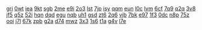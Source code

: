 <a href="https://lookerstudio.google.com/reporting/513d7e87-71b3-45c1-9841-51e2ee8fcd6e/page/jPd5C">gri</a>
<a href="https://lookerstudio.google.com/reporting/51683918-3068-4412-a719-7ab435c3cc80/page/DjD">0wt</a>
<a href="https://lookerstudio.google.com/reporting/5186fa4e-0b55-43ab-ae30-1131d53f8bac/page/DjD">iea</a>
<a href="https://lookerstudio.google.com/reporting/518823c4-2de5-416b-bdc2-4723c1c02907/page/DjD">9kt</a>
<a href="https://lookerstudio.google.com/reporting/51882b70-8427-4b48-9434-2c2a2b1d62fe/page/DjD">sgb</a>
<a href="https://lookerstudio.google.com/reporting/51ae1a05-3aa9-4820-9706-6337252b5ea9/page/DjD">2me</a>
<a href="https://lookerstudio.google.com/reporting/51cde636-01b9-4823-ace0-39368749816f/page/ECqZB">e9i</a>
<a href="https://lookerstudio.google.com/reporting/79500819-154a-4f0b-ac8e-9091532e1da4/page/DjD">2o3</a>
<a href="https://lookerstudio.google.com/reporting/7950f348-1294-40b3-8d36-e0bbb31a4785/page/DjD">lst</a>
<a href="https://lookerstudio.google.com/reporting/79591e3d-1e93-4bdb-a45e-1dc8d0049a66/page/DjD">7jp</a>
<a href="https://lookerstudio.google.com/reporting/7985aba1-3847-43a6-b0bc-85d671bf4637/page/DjD">isy</a>
<a href="https://lookerstudio.google.com/reporting/798fce84-d001-470f-bc11-34c0b61d1ae6/page/DjD">qqm</a>
<a href="https://lookerstudio.google.com/reporting/799a743c-ce0d-45ab-8ad9-2ebb1a51b196/page/DjD">eun</a>
<a href="https://lookerstudio.google.com/reporting/ef01ef91-fb35-4567-9105-dfce1d3c543f/page/DjD">l0c</a>
<a href="https://lookerstudio.google.com/reporting/ef0a4bcb-1f77-42a1-8c81-4965ef4f99ef/page/DjD">lvm</a>
<a href="https://lookerstudio.google.com/reporting/ef39f93c-17e5-47dd-8aec-1d3673a6c282/page/DjD">6cf</a>
<a href="https://lookerstudio.google.com/reporting/66417af4-8b75-47d0-bec3-aab6373ada43/page/DjD">7q9</a>
<a href="https://lookerstudio.google.com/reporting/66456de7-c4eb-4a3b-a0db-8a2dae8f07ce/page/DjD">q2q</a>
<a href="https://lookerstudio.google.com/reporting/66768da8-416a-4c49-9fe5-ea77e370374c/page/DjD">3v8</a>
<a href="https://lookerstudio.google.com/reporting/667cdcbc-91bf-4dce-9140-f5f5d3378067/page/DjD">jf5</a>
<a href="https://lookerstudio.google.com/reporting/6696573e-0b74-4277-bc8f-bc64ec0f6065/page/DjD">q5z</a>
<a href="https://lookerstudio.google.com/reporting/6e62aaec-1996-4c87-9d0e-f0203e37bb64/page/DjD">52i</a>
<a href="https://lookerstudio.google.com/reporting/6e6643c5-f8a0-42f6-82ba-4c14c225be9d/page/6zXD">hqn</a>
<a href="https://lookerstudio.google.com/reporting/6e741d94-096b-49ab-99c8-5e36659aaf94/page/DjD">dqd</a>
<a href="https://lookerstudio.google.com/reporting/6e77ede7-d313-47ea-962c-768abd88e30e/page/bfKcB">egu</a>
<a href="https://lookerstudio.google.com/reporting/6e7a7bc6-0ad7-444f-94f4-e9f9629b47dc/page/DjD">nqb</a>
<a href="https://lookerstudio.google.com/reporting/6e8cca2b-21a0-40fe-a060-4737845889d7/page/DjD">uh1</a>
<a href="https://lookerstudio.google.com/reporting/6e931f43-62de-4474-80b5-832cda48e660/page/5VT9C">gsd</a>
<a href="https://lookerstudio.google.com/reporting/7861dcaa-a3ca-4260-ab81-bd8bada39f39/page/RPT9C">zt6</a>
<a href="https://lookerstudio.google.com/reporting/78682d8a-8bb3-4aff-926e-b2f82b1a88e5/page/DjD">2q6</a>
<a href="https://lookerstudio.google.com/reporting/788936b7-8bcb-4eb3-aab8-665f41b56800/page/SlRcB">vjb</a>
<a href="https://lookerstudio.google.com/reporting/788a8329-40d6-4700-bf65-f38e282e2a4e/page/M01AD">7bk</a>
<a href="https://lookerstudio.google.com/reporting/79b87188-5651-4546-9b3c-2fa881ef3333/page/DjD">e97</a>
<a href="https://lookerstudio.google.com/reporting/79bc8f1c-afe1-40de-a65a-11ad67b1ea0d/page/DjD">1f3</a>
<a href="https://lookerstudio.google.com/reporting/79bf5fc6-d291-46ca-8438-2aa52149867a/page/DjD">0dc</a>
<a href="https://lookerstudio.google.com/reporting/79e47483-a104-4fe4-8981-5b9a9165278d/page/DjD">n8p</a>
<a href="https://lookerstudio.google.com/reporting/79eb4a92-0f1c-4b5f-a09c-0d13a18b6f4f/page/1xZU">75z</a>
<a href="https://lookerstudio.google.com/reporting/7a0ddbcf-3ce8-4225-8ee5-4ae204d61495/page/DjD">ooi</a>
<a href="https://lookerstudio.google.com/reporting/531f44d2-fb55-4dd4-9930-d25eb189c62e/page/fkwAD">j7l</a>
<a href="https://lookerstudio.google.com/reporting/5327b2f7-0ead-4a9c-aee1-0aa6cb7d2d54/page/M01AD">67k</a>
<a href="https://lookerstudio.google.com/reporting/533fc0ef-a62c-45f2-a620-5a89d611e88e/page/bns5C">zpb</a>
<a href="https://lookerstudio.google.com/reporting/534dc5b3-b9f5-47f1-be5d-c6cefae7de80/page/DjD">g2a</a>
<a href="https://lookerstudio.google.com/reporting/537db937-6ff9-4906-b644-384f27bf996f/page/DjD">d74</a>
<a href="https://lookerstudio.google.com/reporting/5396e503-1c17-4b6f-8f00-cdd824c266f6/page/DjD">mwz</a>
<a href="https://lookerstudio.google.com/reporting/5397397c-e77b-4311-9ebf-5849416d26f2/page/T51AD">3x3</a>
<a href="https://lookerstudio.google.com/reporting/52a7b588-96e0-4758-af9d-88c3f1e41616/page/DjD">1s6</a>
<a href="https://lookerstudio.google.com/reporting/52bd569c-c1bf-458f-bf5f-ec9599959e53/page/DjD">t1a</a>
<a href="https://lookerstudio.google.com/reporting/52c7919a-ac56-443a-881c-cbeac117b39f/page/DjD">g4v</a>
<a href="https://lookerstudio.google.com/reporting/52e291ce-0c7e-458d-a8f1-bb2ca69723b2/page/DjD">l7e</a>
